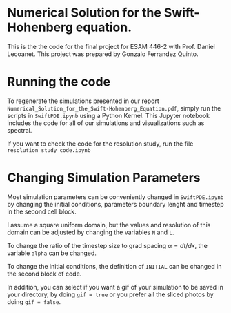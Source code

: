 # Numerical Solution for the Swift-Hohenberg equation.


This is the the code for the final project for ESAM 446-2 with Prof. Daniel Lecoanet. This project was prepared by Gonzalo Ferrandez Quinto.

# Running the code

To regenerate the simulations presented in our report `Numerical_Solution_for_the_Swift-Hohenberg_Equation.pdf`, simply run the scripts in `SwiftPDE.ipynb` using a Python Kernel. This Jupyter notebook includes the code for all of our simulations and visualizations 
such as spectral.

If you want to check the code for the resolution study, run the file `resolution study code.ipynb`

# Changing Simulation Parameters

Most simulation parameters can be conveniently changed in `SwiftPDE.ipynb` by changing the initial conditions, parameters boundary lenght and timestep in the second cell block. 

I assume a square uniform domain, but the values and resolution of this domain can be adjusted by changing the variables `N` and `L`.

To change the ratio of the timestep size to grad spacing $\alpha = dt/dx$, the variable `alpha` can be changed.

To change the initial conditions, the definition of `INITIAL` can be changed in the second block of code.

In addition, you can select if you want a gif of your simulation to be saved in your directory, by doing `gif = true` or you prefer all the sliced photos by doing `gif = false`.

